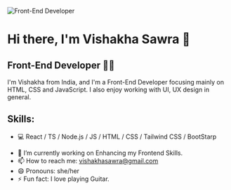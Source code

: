 ![Front-End Developer](https://studio.youtube.com/channel/UCsK0TtSkJAjn-FdaeVreVFA/editing/images)
# Hi there, I'm Vishakha Sawra 👋
## Front-End Developer 👩‍💻
I'm Vishakha from India, and I'm a Front-End Developer focusing mainly on HTML, CSS and JavaScript. I also enjoy working with UI, UX design in general.

## Skills: 
* 💻 React / TS / Node.js / JS / HTML / CSS / Tailwind CSS / BootStarp

- 🌱 I’m currently working on Enhancing my Frontend Skills. 
- 📫 How to reach me: vishakhasawra@gmail.com 
- 😄 Pronouns: she/her 
- ⚡ Fun fact: I love playing Guitar. 


